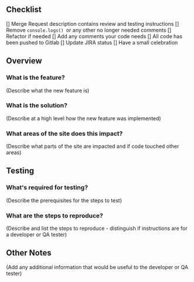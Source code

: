 ## Checklist
[] Merge Request description contains review and testing instructions
[] Remove `console.logs() `or any other no longer needed comments
[] Refactor if needed
[] Add any comments your code needs
[] All code has been pushed to Gitlab
[] Update JIRA status
[] Have a small celebration 

## Overview
### What is the feature?
(Describe what the new feature is)

### What is the solution?
(Describe at a high level how the new feature was implemented)

### What areas of the site does this impact?
(Describe what parts of the site are impacted and if code touched other areas)

## Testing
### What's required for testing?
(Describe the prerequisites for the steps to test)

### What are the steps to reproduce?
(Describe and list the steps to reproduce - distinguish if instructions are for a developer or QA tester)

## Other Notes
(Add any additional information that would be useful to the developer or QA tester)